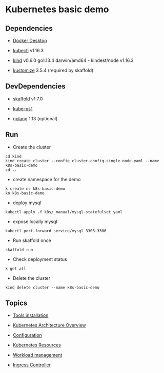 # Kubernetes basic demo

## Dependencies

-  [Docker Desktop](https://www.docker.com/products/docker-desktop)  

- [kubectl](https://github.com/kubernetes/kubectl) v1.16.3

- [kind](https://kind.sigs.k8s.io/) v0.6.0 go1.13.4 darwin/amd64 -  kindest/node v1.16.3 

- [kustomize](https://github.com/kubernetes-sigs/kustomize) 3.5.4 (required by skaffold)

## DevDependencies

- [skaffold](https://skaffold.dev/docs/install/) v1.7.0

- [kube-ps1](https://github.com/jonmosco/kube-ps1)

- [golang](https://golang.org/doc/install/source) 1.13 (optional)

## Run

- Create the cluster
```
cd kind
kind create cluster --config cluster-config-single-node.yaml --name k8s-basic-demo 
cd ..
```

- create namespace for the demo
```
k create ns k8s-basic-demo
kn k8s-basic-demo
```

- deploy mysql
```
kubectl apply -f k8s/_manual/mysql-statefulset.yaml
```

- expose locally mysql
```
kubectl port-forward service/mysql 3306:3306
```

- Run skaffold once
```
skaffold run
```

- Check deployment status
```
k get all
```

- Delete the cluster
```
kind delete cluster --name k8s-basic-demo 
```

## Topics

- [Tools installation](docs/01_tools-installation.md)

- [Kubernetes Architecture Overview](https://kubernetes.io/docs/concepts/overview/components/)

- [Configuration](docs/02_config.md)

- [Kubernetes Resources](docs/03_k8s-resources.md)

- [Workload management](docs/03_workload.md)

- [Ingress Controller](https://kind.sigs.k8s.io/docs/user/ingress/)